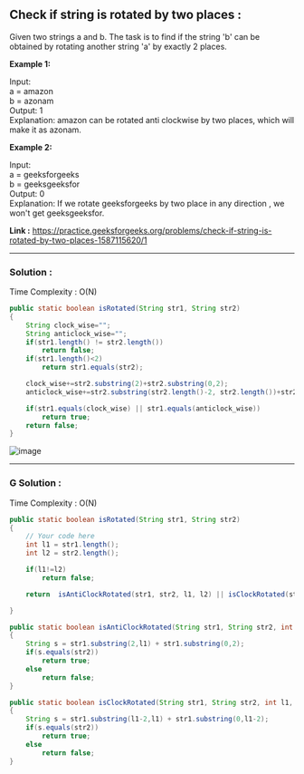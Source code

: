 <h2> Check if string is rotated by two places : </h2>
Given two strings a and b. The task is to find if the string 'b' can be obtained by rotating another string 'a' by exactly 2 places.

**Example 1:**

Input: <br/>
a = amazon <br/>
b = azonam <br/>
Output: 1 <br/>
Explanation: amazon can be rotated anti clockwise by two places, which will make it as azonam.

**Example 2:**

Input: <br/>
a = geeksforgeeks <br/>
b = geeksgeeksfor <br/>
Output: 0 <br/>
Explanation: If we rotate geeksforgeeks by two place in any direction , we won't get geeksgeeksfor.

**Link :** https://practice.geeksforgeeks.org/problems/check-if-string-is-rotated-by-two-places-1587115620/1

------------------------------------------------------------------------------------------------------------------------------------------------

<h3> Solution : </h3>

Time Complexity : O(N)

```java
public static boolean isRotated(String str1, String str2)
{
    String clock_wise="";
    String anticlock_wise="";
    if(str1.length() != str2.length())
        return false;
    if(str1.length()<2)
        return str1.equals(str2);

    clock_wise+=str2.substring(2)+str2.substring(0,2);
    anticlock_wise+=str2.substring(str2.length()-2, str2.length())+str2.substring(0,str2.length()-2);

    if(str1.equals(clock_wise) || str1.equals(anticlock_wise))
        return true;
    return false;
}
```

![image](https://user-images.githubusercontent.com/23376002/156888128-2188b8b4-eae4-4afc-8b4f-150d265b085c.png)



------------------------------------------------------------------------------------------------------------------------------------------------

<h3> G Solution : </h3>

Time Complexity : O(N)

```java
public static boolean isRotated(String str1, String str2)
{
    // Your code here
    int l1 = str1.length();
    int l2 = str2.length();

    if(l1!=l2)
        return false;

    return  isAntiClockRotated(str1, str2, l1, l2) || isClockRotated(str1, str2, l1, l2);

}

public static boolean isAntiClockRotated(String str1, String str2, int l1, int l2)
{
    String s = str1.substring(2,l1) + str1.substring(0,2);
    if(s.equals(str2))
        return true;
    else
        return false;
}

public static boolean isClockRotated(String str1, String str2, int l1, int l2)
{
    String s = str1.substring(l1-2,l1) + str1.substring(0,l1-2);
    if(s.equals(str2))
        return true;
    else
        return false;
}
```

